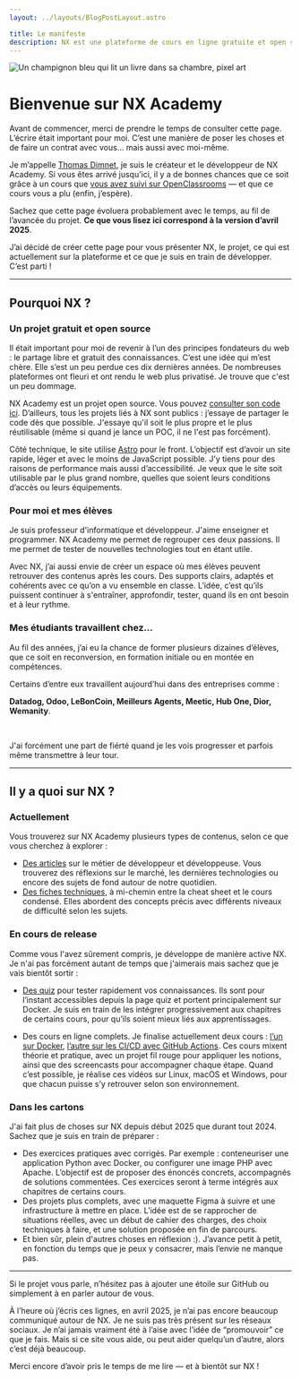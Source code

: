 ```yaml
---
layout: ../layouts/BlogPostLayout.astro

title: Le manifeste
description: NX est une plateforme de cours en ligne gratuite et open source. Cette page représente le contrat de confiance entre moi, Thomas, et vous le lecteur.
---
```


![Un champignon bleu qui lit un livre dans sa chambre, pixel art](/champignon-lecture.png)

# Bienvenue sur NX Academy

Avant de commencer, merci de prendre le temps de consulter cette page. L’écrire était important pour moi. C’est une manière de poser les choses et de faire un contrat avec vous… mais aussi avec moi-même.

Je m’appelle [Thomas Dimnet](https://www.linkedin.com/in/thomas-dimnet-4114a4147/), je suis le créateur et le développeur de NX Academy. Si vous êtes arrivé jusqu’ici, il y a de bonnes chances que ce soit grâce à un cours que [vous avez suivi sur OpenClassrooms](https://openclassrooms.com/fr/search?query=Thomas%20Dimnet) — et que ce cours vous a plu (enfin, j’espère).

Sachez que cette page évoluera probablement avec le temps, au fil de l’avancée du projet. **Ce que vous lisez ici correspond à la version d’avril 2025**.

J’ai décidé de créer cette page pour vous présenter NX, le projet, ce qui est actuellement sur la plateforme et ce que je suis en train de développer. C’est parti !

---

## Pourquoi NX ?

### Un projet gratuit et open source
Il était important pour moi de revenir à l’un des principes fondateurs du web : le partage libre et gratuit des connaissances. C’est une idée qui m’est chère. Elle s’est un peu perdue ces dix dernières années. De nombreuses plateformes ont fleuri et ont rendu le web plus privatisé. Je trouve que c'est un peu dommage.

NX Academy est un projet open source. Vous pouvez [consulter son code ici](https://github.com/nx-academy/nx-academy.github.io). D’ailleurs, tous les projets liés à NX sont publics : j’essaye de partager le code dès que possible. J'essaye qu'il soit le plus propre et le plus réutilisable (même si quand je lance un POC, il ne l'est pas forcément).

Côté technique, le site utilise [Astro](https://astro.build/) pour le front. L’objectif est d’avoir un site rapide, léger et avec le moins de JavaScript possible. J’y tiens pour des raisons de performance mais aussi d’accessibilité. Je veux que le site soit utilisable par le plus grand nombre, quelles que soient leurs conditions d’accès ou leurs équipements.


### Pour moi et mes élèves
Je suis professeur d'informatique et développeur. J'aime enseigner et programmer. NX Academy me permet de regrouper ces deux passions. Il me permet de tester de nouvelles technologies tout en étant utile.

Avec NX, j’ai aussi envie de créer un espace où mes élèves peuvent retrouver des contenus après les cours. Des supports clairs, adaptés et cohérents avec ce qu’on a vu ensemble en classe. L’idée, c’est qu’ils puissent continuer à s'entraîner, approfondir, tester, quand ils en ont besoin et à leur rythme.


### Mes étudiants travaillent chez…
Au fil des années, j’ai eu la chance de former plusieurs dizaines d’élèves, que ce soit en reconversion, en formation initiale ou en montée en compétences.

Certains d’entre eux travaillent aujourd’hui dans des entreprises comme :
<br>

**Datadog, Odoo, LeBonCoin, Meilleurs Agents, Meetic, Hub One, Dior, Wemanity**.

<br>

J'ai forcément une part de fiérté quand je les vois progresser et parfois même transmettre à leur tour.


---

## Il y a quoi sur NX ?

### Actuellement
Vous trouverez sur NX Academy plusieurs types de contenus, selon ce que vous cherchez à explorer :

- [Des articles](/articles) sur le métier de développeur et développeuse. Vous trouverez des réflexions sur le marché, les dernières technologies ou encore des sujets de fond autour de notre quotidien.
- [Des fiches techniques](/fiches), à mi-chemin entre la cheat sheet et le cours condensé. Elles abordent des concepts précis avec différents niveaux de difficulté selon les sujets.


### En cours de release
Comme vous l'avez sûrement compris, je développe de manière active NX. Je n'ai pas forcément autant de temps que j'aimerais mais sachez que je vais bientôt sortir :

- [Des quiz](/quiz) pour tester rapidement vos connaissances. Ils sont pour l’instant accessibles depuis la page quiz et portent principalement sur Docker. Je suis en train de les intégrer progressivement aux chapitres de certains cours, pour qu’ils soient mieux liés aux apprentissages.

- Des cours en ligne complets. Je finalise actuellement deux cours : [l’un sur Docker](/cours/docker-et-docker-compose), [l’autre sur les CI/CD avec GitHub Actions](/cours/ci-cd-github-actions). Ces cours mixent théorie et pratique, avec un projet fil rouge pour appliquer les notions, ainsi que des screencasts pour accompagner chaque étape. Quand c’est possible, je réalise ces vidéos sur Linux, macOS et Windows, pour que chacun puisse s’y retrouver selon son environnement.


### Dans les cartons
J'ai fait plus de choses sur NX depuis début 2025 que durant tout 2024. Sachez que je suis en train de préparer :

- Des exercices pratiques avec corrigés. Par exemple : conteneuriser une application Python avec Docker, ou configurer une image PHP avec Apache.
L’objectif est de proposer des énoncés concrets, accompagnés de solutions commentées. Ces exercices seront à terme intégrés aux chapitres de certains cours.
- Des projets plus complets, avec une maquette Figma à suivre et une infrastructure à mettre en place.
L’idée est de se rapprocher de situations réelles, avec un début de cahier des charges, des choix techniques à faire, et une solution proposée en fin de parcours.
- Et bien sûr, plein d'autres choses en réflexion :). J’avance petit à petit, en fonction du temps que je peux y consacrer, mais l’envie ne manque pas.

---


Si le projet vous parle, n’hésitez pas à ajouter une étoile sur GitHub ou simplement à en parler autour de vous. 

À l’heure où j’écris ces lignes, en avril 2025, je n’ai pas encore beaucoup communiqué autour de NX. Je ne suis pas très présent sur les réseaux sociaux. Je n’ai jamais vraiment été à l’aise avec l’idée de “promouvoir” ce que je fais. Mais si ce site vous aide, ou peut aider quelqu’un d’autre, alors c’est déjà beaucoup.

Merci encore d’avoir pris le temps de me lire — et à bientôt sur NX !
